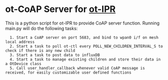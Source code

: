 # ot-CoAP Server for [ot-IPR](https://github.com/edward62740/ot-IPR)


This is a python script for ot-IPR to provide CoAP server function.
Running main.py will do the following tasks:
    
      1. Start a CoAP server on port 5683, and bind to wpan0 i/f on mesh local address
      2. Start a task to poll ot-ctl every POLL_NEW_CHILDREN_INTERVAL_S to check if there is any new child
      3. Start a task to post data to influxDB
      4. Start a task to manage existing children and store their data in a OtDevice class
      5. Call user_handler_callback whenever valid CoAP message is received, for easily customizable user defined functions

